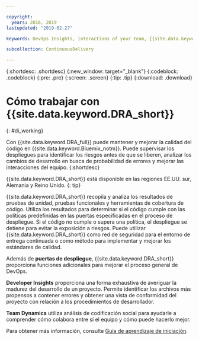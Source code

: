 ```yaml
---

copyright:
  years: 2016, 2019
lastupdated: "2019-02-27"

keywords: DevOps Insights, interactions of your team, {{site.data.keyword.DRA_full}}

subcollection: ContinuousDelivery

---
```


{:shortdesc: .shortdesc}
{:new_window: target="_blank"}
{:codeblock: .codeblock}
{:pre: .pre}
{:screen: .screen}
{:tip: .tip}
{:download: .download}

# Cómo trabajar con {{site.data.keyword.DRA_short}}
{: #di_working}

Con {{site.data.keyword.DRA_full}} puede mantener y mejorar la calidad del código en {{site.data.keyword.Bluemix_notm}}. Puede supervisar los despliegues para identificar los riesgos antes de que se liberen, analizar los cambios de desarrollo en busca de probabilidad de errores y mejorar las interacciones del equipo.
{:shortdesc}

{{site.data.keyword.DRA_short}} está disponible en las regiones EE.UU. sur, Alemania y Reino Unido.
{: tip}

{{site.data.keyword.DRA_short}} recopila y analiza los resultados de pruebas de unidad, pruebas funcionales y herramientas de cobertura de código. Utiliza los resultados para determinar si el código cumple con las políticas predefinidas en las puertas especificadas en el proceso de despliegue. Si el código no cumple o supera una política, el despliegue se detiene para evitar la exposición a riesgos. Puede utilizar {{site.data.keyword.DRA_short}} como red de seguridad para el entorno de entrega continuada o como método para implementar y mejorar los estándares de calidad. 

Además de **puertas de despliegue**, {{site.data.keyword.DRA_short}} proporciona funciones adicionales para mejorar el proceso general de DevOps.  

**Developer Insights** proporciona una forma exhaustiva de averiguar la madurez del desarrollo de un proyecto. Permite identificar los archivos más propensos a contener errores y obtener una vista de conformidad del proyecto con relación a los procedimientos de desarrollador.
	
**Team Dynamics** utiliza análisis de codificación social para ayudarle a comprender cómo colabora entre sí el equipo y cómo puede hacerlo mejor.

Para obtener más información, consulte [Guía de aprendizaje de iniciación](/docs/services/DevOpsInsights?topic=DevOpsInsights-getting-started).
